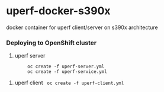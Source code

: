 # uperf-docker-s390x
docker  container for uperf client/server on s390x architecture

### Deploying to OpenShift cluster
1. uperf server 
``` 
        oc create -f uperf-server.yml
        oc create -f uperf-service.yml
```

1. uperf client ``` oc create -f uperf-client.yml```
